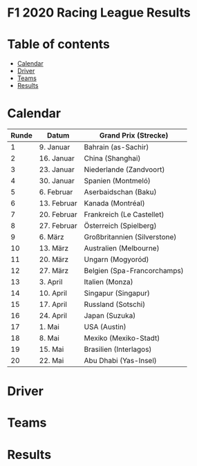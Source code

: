 F1 2020 Racing League Results
=============================

Table of contents
=================

- [Calendar](#calendar)
- [Driver](#driver)
- [Teams](#teams)
- [Results](#results)

Calendar
========

| Runde |       Datum | Grand Prix (Strecke)         |
| ----- | ----------- | ---------------------------- |
|    1  |   9. Januar | Bahrain (as-Sachir)          |
|    2  |  16. Januar | China (Shanghai)             |
|    3  |  23. Januar | Niederlande (Zandvoort)      |
|    4  |  30. Januar | Spanien (Montmeló)           |
|    5  |  6. Februar | Aserbaidschan (Baku)         |
|    6  | 13. Februar | Kanada (Montréal)            |
|    7  | 20. Februar | Frankreich (Le Castellet)    |
|    8  | 27. Februar | Österreich (Spielberg)       |
|    9  |     6. März | Großbritannien (Silverstone) |
|   10  |    13. März | Australien (Melbourne)       |
|   11  |    20. März | Ungarn (Mogyoród)            |
|   12  |    27. März | Belgien (Spa-Francorchamps)  |
|   13  |    3. April | Italien (Monza)              |
|   14  |   10. April | Singapur (Singapur)          |
|   15  |   17. April | Russland (Sotschi)           |
|   16  |   24. April | Japan (Suzuka)               |
|   17  |      1. Mai | USA (Austin)                 |
|   18  |      8. Mai | Mexiko (Mexiko-Stadt)        |
|   19  |     15. Mai | Brasilien (Interlagos)       |
|   20  |     22. Mai | Abu Dhabi (Yas-Insel)        |

Driver
======

Teams
=====

Results
=======



